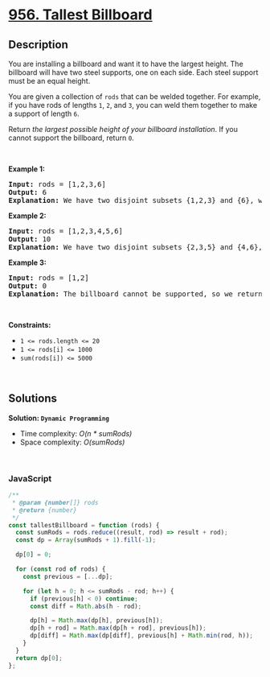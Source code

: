 # [956. Tallest Billboard](https://leetcode.com/problems/tallest-billboard)

## Description

<div class="elfjS" data-track-load="description_content"><p>You are installing a billboard and want it to have the largest height. The billboard will have two steel supports, one on each side. Each steel support must be an equal height.</p>

<p>You are given a collection of <code>rods</code> that can be welded together. For example, if you have rods of lengths <code>1</code>, <code>2</code>, and <code>3</code>, you can weld them together to make a support of length <code>6</code>.</p>

<p>Return <em>the largest possible height of your billboard installation</em>. If you cannot support the billboard, return <code>0</code>.</p>

<p>&nbsp;</p>
<p><strong class="example">Example 1:</strong></p>

<pre><strong>Input:</strong> rods = [1,2,3,6]
<strong>Output:</strong> 6
<strong>Explanation:</strong> We have two disjoint subsets {1,2,3} and {6}, which have the same sum = 6.
</pre>

<p><strong class="example">Example 2:</strong></p>

<pre><strong>Input:</strong> rods = [1,2,3,4,5,6]
<strong>Output:</strong> 10
<strong>Explanation:</strong> We have two disjoint subsets {2,3,5} and {4,6}, which have the same sum = 10.
</pre>

<p><strong class="example">Example 3:</strong></p>

<pre><strong>Input:</strong> rods = [1,2]
<strong>Output:</strong> 0
<strong>Explanation:</strong> The billboard cannot be supported, so we return 0.
</pre>

<p>&nbsp;</p>
<p><strong>Constraints:</strong></p>

<ul>
	<li><code>1 &lt;= rods.length &lt;= 20</code></li>
	<li><code>1 &lt;= rods[i] &lt;= 1000</code></li>
	<li><code>sum(rods[i]) &lt;= 5000</code></li>
</ul>
</div>

<p>&nbsp;</p>

## Solutions

**Solution: `Dynamic Programming`**

- Time complexity: <em>O(n \* sumRods)</em>
- Space complexity: <em>O(sumRods)</em>

<p>&nbsp;</p>

### **JavaScript**

```js
/**
 * @param {number[]} rods
 * @return {number}
 */
const tallestBillboard = function (rods) {
  const sumRods = rods.reduce((result, rod) => result + rod);
  const dp = Array(sumRods + 1).fill(-1);

  dp[0] = 0;

  for (const rod of rods) {
    const previous = [...dp];

    for (let h = 0; h <= sumRods - rod; h++) {
      if (previous[h] < 0) continue;
      const diff = Math.abs(h - rod);

      dp[h] = Math.max(dp[h], previous[h]);
      dp[h + rod] = Math.max(dp[h + rod], previous[h]);
      dp[diff] = Math.max(dp[diff], previous[h] + Math.min(rod, h));
    }
  }
  return dp[0];
};
```
